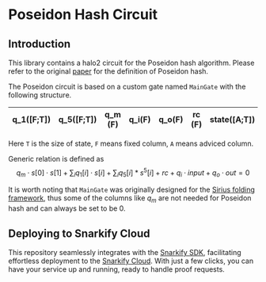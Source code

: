 # Poseidon Hash Circuit

## Introduction

This library contains a halo2 circuit for the Poseidon hash algorithm. Please refer to the original [paper](https://eprint.iacr.org/2019/458.pdf) for the definition of Poseidon hash.

The Poseidon circuit is based on a custom gate named `MainGate` with the following structure. 

| q_1([F;T])    | q_5([F;T])    |  q_m (F)   | q_i(F)    | q_o(F)    |  rc (F)   | state([A;T]) | input (A) | out (A) |
| --- | --- | --- | --- | --- | --- | ------------- | --------- | ------- |

Here `T` is the size of state, `F` means fixed column, `A` means adviced column.

Generic relation is defined as
$$q_m\cdot s[0]\cdot s[1] + \sum_i q_1[i]\cdot s[i] + \sum_i q_5[i]*s^5[i] + rc + q_i\cdot input + q_o\cdot out=0$$

It is worth noting that `MainGate` was originally designed for the [Sirius folding framework](https://github.com/snarkify/sirius), thus some of the columns like $q_m$ are not needed for Poseidon hash and can always be set to be $0$.


## Deploying to Snarkify Cloud
This repository seamlessly integrates with the [Snarkify SDK](https://crates.io/crates/snarkify-sdk),
facilitating effortless deployment to the [Snarkify Cloud](https://cloud.snarkify.io). With just a few clicks, you can have your service up
and running, ready to handle proof requests.
